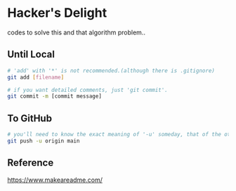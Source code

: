 # Hacker's Delight

codes to solve this and that algorithm problem..

## Until Local

```bash
# 'add' with '*' is not recommended.(although there is .gitignore)
git add [filename]

# if you want detailed comments, just 'git commit'.
git commit -m [commit message]
```

## To GitHub

```bash
# you'll need to know the exact meaning of '-u' someday, that of the other arguments as well...
git push -u origin main
```

## Reference
https://www.makeareadme.com/

